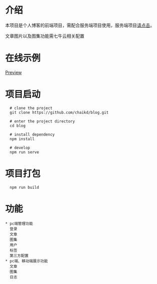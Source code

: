 # 介绍
本项目是个人博客的前端项目，需配合服务端项目使用，服务端项目[请点击](https://github.com/chaikd/blog-serve.git)。

文章图片以及图集功能需七牛云相关配置
# 在线示例
  [Preview](http://www.blog.chaikd.com)
# 项目启动
	  # clone the project
	  git clone https://github.com/chaikd/blog.git

	  # enter the project directory
	  cd blog

	  # install dependency
	  npm install

	  # develop
	  npm run serve
# 项目打包
	  npm run build	
# 功能
	* pc端管理功能
	  登录
	  文章
	  图集
	  用户
	  标签
	  第三方配置
	* pc端、移动端展示功能
	  文章
	  图集
	  日志


  
